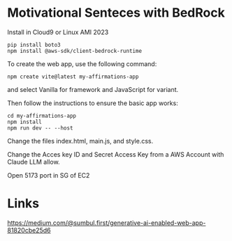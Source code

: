 # Motivational Senteces with BedRock


Install in Cloud9 or Linux AMI 2023
```
pip install boto3
npm install @aws-sdk/client-bedrock-runtime
```

To create the web app, use the following command:

```
npm create vite@latest my-affirmations-app
```

and select Vanilla for framework and JavaScript for variant.

Then follow the instructions to ensure the basic app works:
```
cd my-affirmations-app
npm install
npm run dev -- --host
```

Change the files index.html, main.js, and style.css.

Change the Acces key ID and Secret Access Key from a AWS Account with Claude LLM allow.

Open 5173 port in SG of EC2



# Links
https://medium.com/@sumbul.first/generative-ai-enabled-web-app-81820cbe25d6
